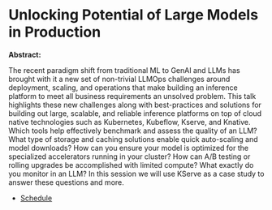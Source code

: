 # Unlocking Potential of Large Models in Production

**Abstract:**

The recent paradigm shift from traditional ML to GenAI and LLMs has brought with it a new set of non-trivial LLMOps challenges around deployment, scaling, and operations that make building an inference platform to meet all business requirements an unsolved problem. This talk highlights these new challenges along with best-practices and solutions for building out large, scalable, and reliable inference platforms on top of cloud native technologies such as Kubernetes, Kubeflow, Kserve, and Knative. Which tools help effectively benchmark and assess the quality of an LLM? What type of storage and caching solutions enable quick auto-scaling and model downloads? How can you ensure your model is optimized for the specialized accelerators running in your cluster? How can A/B testing or rolling upgrades be accomplished with limited compute? What exactly do you monitor in an LLM? In this session we will use KServe as a case study to answer these questions and more. 

* [Schedule](https://sched.co/1i7ns)
